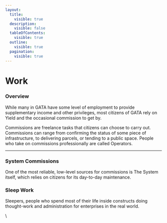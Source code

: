 ```yaml
---
layout:
  title:
    visible: true
  description:
    visible: false
  tableOfContents:
    visible: true
  outline:
    visible: true
  pagination:
    visible: true
---
```


# Work

### Overview

While many in GATA have some level of employment to provide supplementary income and other privileges, most citizens of GATA rely on Yield and the occasional commission to get by.&#x20;

Commissions are freelance tasks that citizens can choose to carry out. Commissions can range from confirming the status of some piece of infrastructure, to delivering parcels, or tending to a public space. People who take on commissions professionally are called Operators.

***

### System Commissions

One of the most reliable, low-level sources for commissions is The System itself, which relies on citizens for its day-to-day maintenance.

### **Sleep Work**

Sleepers, people who spend most of their life inside constructs doing thought-work and administration for enterprises in the real world.

\

